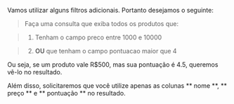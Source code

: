 Vamos utilizar alguns filtros adicionais. Portanto desejamos o seguinte:

> Faça uma consulta que exiba todos os produtos que:

> 1. Tenham o campo preco entre 1000 e 10000

> 2. **OU** que tenham o campo pontuacao maior que 4

Ou seja, se um produto vale R$500, mas sua pontuação é 4.5, queremos vê-lo no resultado.

Além disso, solicitaremos que você utilize apenas as colunas ** nome **, ** preço ** e ** pontuação ** no resultado.